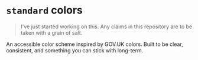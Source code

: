 # `standard` colors

> I've just started working on this. Any claims in this repository are to be
> taken with a grain of salt.

An accessible color scheme inspired by GOV.UK colors. Built to be clear,
consistent, and something you can stick with long-term.
